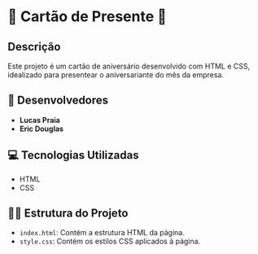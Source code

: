 # 🎂 Cartão de Presente 🎂


## Descrição

Este projeto é um cartão de aniversário desenvolvido com HTML e CSS, idealizado para presentear o aniversariante do mês da empresa. 

## 🚀 Desenvolvedores

- **Lucas Praia**
- **Eric Douglas**

## 💻 Tecnologias Utilizadas

- HTML
- CSS

## 🧑‍💻 Estrutura do Projeto

- `index.html`: Contém a estrutura HTML da página.
- `style.css`: Contém os estilos CSS aplicados à página.


